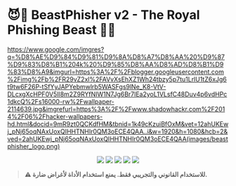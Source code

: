 # 😈👑 BeastPhisher v2 - The Royal Phishing Beast 👑😈

https://www.google.com/imgres?q=%D8%AE%D9%84%D9%81%D9%8A%D8%A7%D8%AA%20%D9%87%D9%83%D8%B1%204k%20%D9%85%D8%AA%D8%AD%D8%B1%D9%83%D8%A9&imgurl=https%3A%2F%2Fblogger.googleusercontent.com%2Fimg%2Fb%2FR29vZ2xl%2FAVvXsEhXZ1Wh24tbzy5p7tu1LrlU1tZ6xJg6t9tw6F26P-tSfYyJAPYebmwlrb5WASFgs9lNe_K8-VtV-DLcxgXcHPF0V5Il8m2Z9RYfNIW1N7Jg6Br7lEa2yoL1VLsfC48Duv4p6vdHPc1dkcQ%2Fs16000-rw%2Fwallpaper-2114639.jpg&imgrefurl=https%3A%2F%2Fwww.shadowhackr.com%2F2014%2F06%2Fhacker-wallpapers-hd.html&docid=9mR9zt0QCKdfHM&tbnid=1k49cKzuiBfOxM&vet=12ahUKEwj_pNj65oqNAxUoxQIHHTNHIr0QM3oECE4QAA..i&w=1920&h=1080&hcb=2&ved=2ahUKEwj_pNj65oqNAxUoxQIHHTNHIr0QM3oECE4QAA(images/beastphisher_logo.png)

<p align="center">
  <img src="https://img.shields.io/badge/Version-2.0-blueviolet?style=for-the-badge&logo=python" />
  <img src="https://img.shields.io/badge/Linux-Supported-success?style=for-the-badge&logo=linux" />
  <img src="https://img.shields.io/badge/Termux-Ready-brightgreen?style=for-the-badge&logo=android" />
  <img src="https://img.shields.io/badge/Windows-Compatible-blue?style=for-the-badge&logo=windows" />
  <img src="https://img.shields.io/badge/Python-3.x-yellow?style=for-the-badge&logo=python" />
</p>

> **⚠️ للاستخدام القانوني والتجريبي فقط. يمنع استخدام الأداة لأغراض ضارة.**

